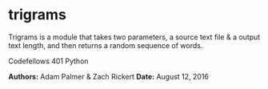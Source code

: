 # trigrams

Trigrams is a module that takes two parameters, a source text file & a output text length, and then returns a random sequence of words.

Codefellows 401 Python

__Authors:__ Adam Palmer & Zach Rickert
__Date:__ August 12, 2016
